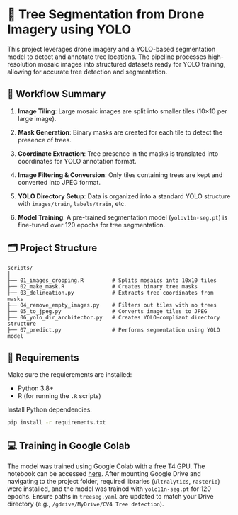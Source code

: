# 🌳 Tree Segmentation from Drone Imagery using YOLO

This project leverages drone imagery and a YOLO-based segmentation model to detect and annotate tree locations. The pipeline processes high-resolution mosaic images into structured datasets ready for YOLO training, allowing for accurate tree detection and segmentation.

## 📌 Workflow Summary

1. **Image Tiling**: Large mosaic images are split into smaller tiles (10×10 per large image).

2. **Mask Generation**: Binary masks are created for each tile to detect the presence of trees.

3. **Coordinate Extraction**: Tree presence in the masks is translated into coordinates for YOLO annotation format.

4. **Image Filtering & Conversion**: Only tiles containing trees are kept and converted into JPEG format.

5. **YOLO Directory Setup**: Data is organized into a standard YOLO structure with `images/train`, `labels/train`, etc.

6. **Model Training**: A pre-trained segmentation model (`yolov11n-seg.pt`) is fine-tuned over 120 epochs for tree segmentation.

## 🗂️ Project Structure

```
scripts/
│
├── 01_images_cropping.R         # Splits mosaics into 10x10 tiles
├── 02_make_mask.R               # Creates binary tree masks
├── 03_delineation.py            # Extracts tree coordinates from masks
├── 04_remove_empty_images.py    # Filters out tiles with no trees
├── 05_to_jpeg.py                # Converts image tiles to JPEG
├── 06_yolo_dir_architector.py   # Creates YOLO-compliant directory structure
├── 07_predict.py                # Performs segmentation using YOLO model
```

## 🧪 Requirements
Make sure the requierements are installed:
- Python 3.8+
- R (for running the `.R` scripts)

Install Python dependencies:

```bash
pip install -r requirements.txt
```

## 💻 Training in Google Colab

The model was trained using Google Colab with a free T4 GPU. The notebook can be accessed [here](https://colab.research.google.com/drive/1yaLMNFknULmYvejrNa8PprN-dFlgpbtz?usp=sharing). After mounting Google Drive and navigating to the project folder, required libraries (`ultralytics`, `rasterio`) were installed, and the model was trained with `yolo11n-seg.pt` for 120 epochs. Ensure paths in `treeseg.yaml` are updated to match your Drive directory (e.g., `/gdrive/MyDrive/CV4 Tree detection`).